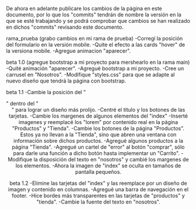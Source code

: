De ahora en adelante publicare los cambios de la página en este documento, por lo que los "commits" tendrán de nombre la versión en la que se esté trabajando y se podrá comprobar que cambios se han realizado en dichos "commits" revisando este documento. 

rama_prueba (grabo cambios en mi rama de prueba)
-Corregí la posición del formulario en la versión mobile.
-Quite el efecto a las cards "hover" de la versiona mobile. 
-Agregue animacion "aparecer".

beta 1.0 (agregue bootstrap a mi proyecto para mershearlo en la rama main)
-Quité animación "aparecer".
-Agregué bootstrap a mi proyecto. 
-Cree un carrusel en "Nosotros". 
-Modifique "styles.css" para que se adapte al nuevo diseño que tendrá la página con bootstrap. 

beta 1.1 
-Cambie la posición del "<nav>" dentro del "<header>" para lograr un diseño más prolijo. 
-Centré el título y los botones de las tarjetas.
-Cambie los margenes de algunos elementos del "index" 
-Inserté imagenes y reemplacé los "lorem" por contenido real en la página "Productos" y "Tienda".
-Cambie los botones de la página "Productos". Estos ya no llevan a la "Tienda", sino que abren una ventana con información sobre dichos productos.
-Agregué algunos productos a la página "Tienda". 
-Agregué un cartel de "error" al botón "comprar", sólo para darle una función a dicho botón hasta implementar un "Carrito". 
-Modifique la disposición del texto en "nosotros" y cambié los margenes de los elementos. 
-Ahora la imagen de "index" se oculta en tamaños de pantalla pequeños.  

beta 1.2
-Elimine las tarjetas del "index" y las reemplace por un diseño de imagen y contenido en columnas.
-Agregué una barra de navegación en el footer.
-Hice bordes más transparentes en las tarjetas de "productos" y "tienda".
-Cambie la fuente del texto en "nosotros". 
